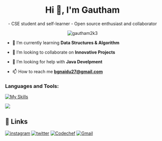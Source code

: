 <h1 align="center">Hi 👋, I'm Gautham</h1>
<p align="center">
- CSE student and self-learner
- Open source enthusiast and collaborator
</p>

<p align="center"> <img src="https://komarev.com/ghpvc/?username=gautham2k3&label=Profile%20views&color=0e75b6&style=flat" alt="gautham2k3" /> </p>

- 🌱 I’m currently learning **Data Structures & Algorithm**

- 👯 I’m looking to collaborate on **Innovative Projects**

- 🤝 I’m looking for help with **Java Develpment**

- 📫 How to reach me **bgnaidu27@gmail.com**

<p align="left">
</p>

<h3 align="left">Languages and Tools:</h3>

[![My Skills](https://skillicons.dev/icons?i=c,cpp,git,java,ps&theme=dark)](https://skillicons.dev)

![](https://github-readme-stats-sigma-five.vercel.app/api?username=gautham2k3&theme=gotham&hide_border=false&include_all_commits=true&count_private=false)

## 🔗 Links
[![instagram](https://img.shields.io/badge/Instagram-E4405F?style=for-the-badge&logo=instagram&logoColor=white
)](https://www.instagram.com/gautham2k3/)
[![twitter](https://img.shields.io/badge/twitter-1DA1F2?style=for-the-badge&logo=twitter&logoColor=white)](https://twitter.com/gautham2k3)
[![Codechef](https://img.shields.io/badge/Codechef-%23B92B27.svg?&style=for-the-badge&logo=Codechef&logoColor=white
)](https://www.codechef.com/users/gautham2k3)
[![Gmail](https://img.shields.io/badge/Gmail-D14836?style=for-the-badge&logo=gmail&logoColor=white
)](mailto:bgautham27@gmail.com?)

<!---
gautham2k3/gautham2k3 is a ✨ special ✨ repository because its `README.md` (this file) appears on your GitHub profile.
You can click the Preview link to take a look at your changes.
--->
